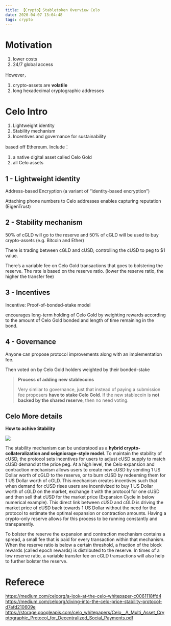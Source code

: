 ```yaml
---
title: 【Crypto】Stabletoken Overview Celo
date: 2020-04-07 13:04:48
tags: crypto
---
```


# Motivation 

1. lower costs 
1. 24/7 global access

However，

1. crypto-assets are __volatile__
1. long hexadecimal cryptographic addresses

# Celo Intro

1. Lightweight identity
1. Stability mechanism
1. Incentives and governance for sustainability

based off Ethereum. Include：

1. a native digital asset called Celo Gold
1. all Celo assets 

## 1 - Lightweight identity

Address-based Encryption (a variant of “identity-based encryption”)

Attaching phone numbers to Celo addresses enables capturing reputation (EigenTrust)

## 2 - Stability mechanism

50% of cGLD will go to the reserve and 50% of cGLD will be used to buy crypto-assets (e.g. Bitcoin and Ether)

There is trading between cGLD and cUSD, controlling the cUSD to peg to $1 value. 

There’s a variable fee on Celo Gold transactions that goes to bolstering the reserve. The rate is based on the reserve ratio. (lower the reserve ratio, the higher the transfer fee)

## 3 - Incentives

Incentive: Proof-of-bonded-stake model

encourages long-term holding of Celo Gold by weighting rewards according to the amount of Celo Gold bonded and length of time remaining in the bond.

## 4 - Governance

Anyone can propose protocol improvements along with an implementation fee.

Then voted on by Celo Gold holders weighted by their bonded-stake

> __Process of adding new stablecoins__
>
> Very similar to governance, just that instead of paying a submission fee proposers __have to stake Celo Gold__. 
> If the new stablecoin is __not backed by the shared reserve__, then no need voting. 

## Celo More details

__How to achive Stability__

![](/images/hybrid-crypto-collateralization/seigniorage-style-model.png)

The stability mechanism can be understood as a __hybrid crypto-collateralization and seigniorage-style model__. To maintain the stability of cUSD, the protocol sets incentives for users to adjust cUSD supply to match cUSD demand at the price peg. At a high level, the Celo expansion and contraction mechanism allows users to create new cUSD by sending 1 US Dollar worth of cGLD to the reserve, or to burn cUSD by redeeming them for 1 US Dollar worth of cGLD. This mechanism creates incentives such that when demand for cUSD rises users are incentivized to buy 1 US Dollar worth of cGLD on the market, exchange it with the protocol for one cUSD and then sell that cUSD for the market price (Expansion Cycle in below numerical example). This direct link between cUSD and cGLD is driving the market price of cUSD back towards 1 US Dollar without the need for the protocol to estimate the optimal expansion or contraction amounts. Having a crypto-only reserve allows for this process to be running constantly and transparently.

To bolster the reserve the expansion and contraction mechanism contains a spread, a small fee that is paid for every transaction within that mechanism. When the reserve ratio is below a certain threshold, a fraction of the block rewards (called epoch rewards) is distributed to the reserve. In times of a low reserve ratio, a variable transfer fee on cGLD transactions will also help to further bolster the reserve.

# Referece

https://medium.com/celoorg/a-look-at-the-celo-whitepaper-c0061118ffd4
https://medium.com/celoorg/diving-into-the-celo-price-stability-protocol-d7afd210609e
https://storage.googleapis.com/celo_whitepapers/Celo__A_Multi_Asset_Cryptographic_Protocol_for_Decentralized_Social_Payments.pdf
